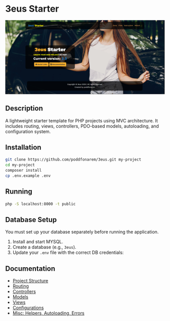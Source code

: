 # 3eus Starter
![Main Banner](docs/screenshoots/v2.0.jpg)

## Description

A lightweight starter template for PHP projects using MVC architecture. It includes routing, views, controllers, PDO-based models, autoloading, and configuration system.

## Installation

```bash
git clone https://github.com/poddfonarem/3eus.git my-project
cd my-project
composer install
cp .env.example .env
```

## Running

```bash
php -S localhost:8000 -t public
```

## Database Setup

You must set up your database separately before running the application.

1. Install and start MYSQL.
2. Create a database (e.g., `3eus`).
3. Update your `.env` file with the correct DB credentials:


## Documentation

- [Project Structure](docs/structure.md)
- [Routing](docs/routing.md)
- [Controllers](docs/controllers.md)
- [Models](docs/models.md)
- [Views](docs/views.md)
- [Configurations](docs/configs.md)
- [Misc: Helpers, Autoloading, Errors](docs/misc.md)
